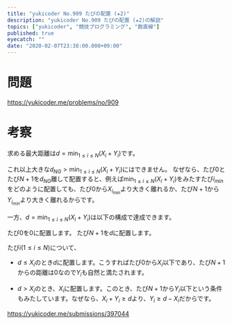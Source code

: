 ```yaml
---
title: "yukicoder No.909 たぴの配置 (★2)"
description: "yukicoder No.909 たぴの配置 (★2)の解説"
topics: ["yukicoder", "競技プログラミング", "数直線"]
published: true
eyecatch: ""
date: "2020-02-07T23:38:00.000+09:00"
---
```


# 問題

https://yukicoder.me/problems/no/909

# 考察

求める最大距離は$d = \min_{1 \leq i \leq N}(X_i + Y_i)$です。

これ以上大きな$d_{NG} > \min_{1 \leq i \leq N}(X_i + Y_i)$にはできません。
なぜなら、たぴ$0$とたぴ$N+1$を$d_{NG}$離して配置すると、例えば$\min_{1 \leq i \leq N}(X_i + Y_i)$をみたすたぴ$i_{min}$をどのように配置しても、たぴ$0$から$X_{i_{min}}$より大きく離れるか、たぴ$N+1$から$Y_{i_{min}}$より大きく離れるからです。

一方、$d = \min_{1 \leq i \leq N}(X_i + Y_i)$は以下の構成で達成できます。

たぴ$0$を$0$に配置します。
たぴ$N+1$を$d$に配置します。

たぴ$i (1 \leq i \leq N)$について、

- $d \leq X_i$のとき$d$に配置します。こうすればたぴ$0$から$X_i$以下であり、たぴ$N+1$からの距離は$0$なので$Y_i$も自然と満たされます。

- $d > X_i$のとき、$X_i$に配置します。このとき、たぴ$N+1$から$Y_i$以下という条件もみたしています。なぜなら、$X_i + Y_i \geq d$より、$Y_i \geq d - X_i$だからです。


https://yukicoder.me/submissions/397044
